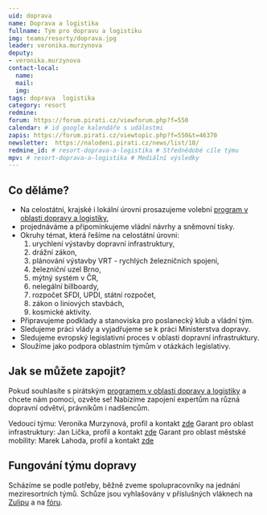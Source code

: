 ```yaml
---
uid: doprava
name: Doprava a logistika
fullname: Tým pro dopravu a logistiku
img: teams/resorty/doprava.jpg
leader: veronika.murzynova
deputy:
- veronika.murzynova
contact-local:
  name: 
  mail: 
  img: 
tags: doprava  logistika
category: resort
redmine:
forum: https://forum.pirati.cz/viewforum.php?f=550
calendar: # id google kalendáře s událostmi
zapis: https://forum.pirati.cz/viewtopic.php?f=550&t=46370
newsletter:  https://nalodeni.pirati.cz/news/list/18/
redmine_id: # resort-doprava-a-logistika # Střednědobé cíle týmu
mpv: # resort-doprava-a-logistika # Mediální výsledky
---
```



Co děláme?
----------

* Na celostátní, krajské i lokální úrovni prosazujeme volební [program v oblasti dopravy a logistiky](https://www.pirati.cz/program/parlament2021/), 
* projednáváme a připomínkujeme vládní návrhy a sněmovní tisky.
* Okruhy témat, která řešíme na celostátní úrovni:
  1. urychlení výstavby dopravní infrastruktury,
  2. drážní zákon,
  3. plánování výstavby VRT - rychlých železničních spojení,
  4. železniční uzel Brno,
  5. mýtný systém v ČR,
  6. nelegální billboardy,
  7. rozpočet SFDI, UPDI, státní rozpočet,
  8. zákon o liniových stavbách,
  9. kosmické aktivity.
* Připravujeme podklady a stanoviska pro poslanecký klub a vládní tým.
* Sledujeme práci vlády a vyjadřujeme se k práci Ministerstva dopravy.
* Sledujeme evropský legislativní proces v oblasti dopravní infrastruktury.
* Sloužíme jako podpora oblastním týmům v otázkách legislativy.


Jak se můžete zapojit?
----------------------

Pokud souhlasíte s pirátským [programem v oblasti dopravy a logistiky](https://www.pirati.cz/program/parlament2021/) a chcete nám pomoci, ozvěte se! Nabízíme zapojení expertům na různá dopravní odvětví, právníkům i nadšencům.

Vedoucí týmu: Veronika Murzynová, profil a kontakt [zde](https://lide.pirati.cz/profil/2449/)
Garant pro oblast infrastruktury: Jan Lička, profil a kontakt [zde](https://lide.pirati.cz/osoba/766/)
Garant pro oblast městské mobility: Marek Lahoda, profil a kontakt [zde](https://jihomoravsky.pirati.cz/lide/marek-lahoda/)

Fungování týmu dopravy
----------------------

Scházíme se podle potřeby, běžně zveme spolupracovníky na jednání meziresortních týmů.
Schůze jsou vyhlašovány v příslušných vláknech na [Zulipu](https://zulip.pirati.cz/#narrow/stream/290-RT-Doprava) a na [fóru](https://forum.pirati.cz/viewforum.php?f=550).
